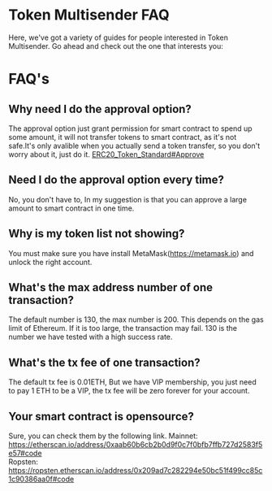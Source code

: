 # Token Multisender FAQ

Here, we've got a variety of guides for people interested in Token Multisender. Go ahead and check out the one that interests you:

# FAQ's

## Why need I do the approval option?
The approval option just grant permission for smart contract to spend up some amount, it will not transfer tokens to smart contract, as it's not safe.It's only avalible when you actually send a token transfer, so you don't worry about it, just do it.
[ERC20_Token_Standard#Approve](https://theethereum.wiki/w/index.php/ERC20_Token_Standard#Approve_And_TransferFrom_Token_Balance)

## Need I do the approval option every time?
No, you don't have to, In my suggestion is that you can approve a large amount to smart contract in one time.

## Why is my token list not showing?
You must make sure you have install MetaMask(https://metamask.io) and unlock the right account.

## What's the max address number of one transaction?
The default number is 130, the max number is 200. This depends on the gas limit of Ethereum. If it is too large, the transaction may fail. 130 is the number we have tested with a high success rate.

## What's the tx fee of one transaction?
The default tx fee is 0.01ETH, But we have VIP membership, you just need to pay 1 ETH to be a VIP, the tx fee will be zero forever for your account.

## Your smart contract is opensource?
Sure, you can check them by the following link.
Mainnet: https://etherscan.io/address/0xaab60b6cb2b0d9f0c7f0bfb7ffb727d2583f5e57#code  
Ropsten: https://ropsten.etherscan.io/address/0x209ad7c282294e50bc51f499cc85c1c90386aa0f#code 









